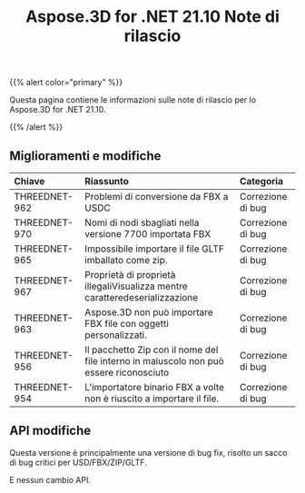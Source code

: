 ﻿---
title: Aspose.3D for .NET 21.10 Note di rilascio
type: docs
weight: 3
url: /it/net/aspose-3d-for-net-21-10-release-notes/
---
{{% alert color="primary" %}}

Questa pagina contiene le informazioni sulle note di rilascio per lo Aspose.3D for .NET 21.10.

{{% /alert %}}
## **Miglioramenti e modifiche**

|**Chiave**|**Riassunto**|**Categoria**|
|:- |:- |:- |
|THREEDNET-962 |Problemi di conversione da FBX a USDC|Correzione di bug|
|THREEDNET-970 |Nomi di nodi sbagliati nella versione 7700 importata FBX|Correzione di bug|
|THREEDNET-965 |Impossibile importare il file GLTF imballato come zip.|Correzione di bug|
|THREEDNET-967 |Proprietà di proprietà illegaliVisualizza mentre caratteredeserializzazione|Correzione di bug|
|THREEDNET-963 |Aspose.3D non può importare FBX file con oggetti personalizzati.|Correzione di bug|
|THREEDNET-956 |Il pacchetto Zip con il nome del file interno in maiuscolo non può essere riconosciuto|Correzione di bug|
|THREEDNET-954 |L'importatore binario FBX a volte non è riuscito a importare il file.|Correzione di bug|


## API modifiche ##

Questa versione è principalmente una versione di bug fix, risolto un sacco di bug critici per USD/FBX/ZIP/GLTF.

E nessun cambio API.
